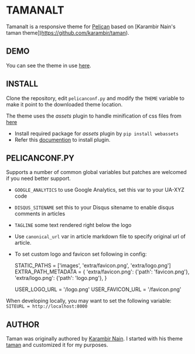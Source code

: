 # TAMANALT

Tamanalt is a responsive theme for [Pelican](http://getpelican.com) based on [Karambir Nain's taman theme])https://github.com/karambir/taman).

## DEMO

You can see the theme in use [here](http://jmcmahon.org).

## INSTALL

Clone the repository, edit `pelicanconf.py` and modify the `THEME` variable to make it point to the downloaded theme location.

The theme uses the *assets* plugin to handle minification of css files from [here](https://github.com/getpelican/pelican-plugins/tree/maser/assets)

- Install required package for *assets* plugin by `pip install webassets`
- Refer this [documention](https://github.com/getpelican/pelican-plugins#how-to-use-plugins) to install plugin.

## PELICANCONF.PY

Supports a number of common global variables but patches are welcomed if you need better support.

- `GOOGLE_ANALYTICS` to use Google Analytics, set this var to your UA-XYZ code

- `DISQUS_SITENAME` set this to your Disqus sitename to enable disqus comments in articles

- `TAGLINE` some text rendered right below the logo

- Use `canonical_url` var in article markdown file to specify original url of article.

- To set custom logo and favicon set following in config:

    STATIC_PATHS = ['images', 'extra/favicon.png', 'extra/logo.png']
    EXTRA_PATH_METADATA = {
        'extra/favicon.png': {'path': 'favicon.png'},
        'extra/logo.png': {'path': 'logo.png'},
    }

    USER_LOGO_URL = '/logo.png'
    USER_FAVICON_URL = '/favicon.png'

When developing locally, you may want to set the following variable: `SITEURL = http://localhost:8000`

## AUTHOR

Taman was originally authored by [Karambir Nain](https://github.com/karambir). I started with his theme [taman](https://github.com/karambir/taman) and customized it for my purposes.
